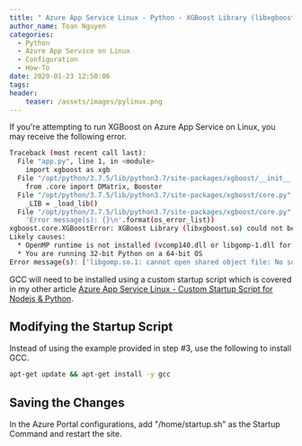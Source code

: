 ```yaml
---
title: " Azure App Service Linux - Python - XGBoost Library (libxgboost.so) Could Not Be Loaded"
author_name: Toan Nguyen
categories:
  - Python
  - Azure App Service on Linux
  - Configuration
  - How-To
date: 2020-01-23 12:50:06
tags:
header:
    teaser: /assets/images/pylinux.png
---
```

If you're attempting to run XGBoost on Azure App Service on Linux, you may receive the following error.

```bash
Traceback (most recent call last):
  File "app.py", line 1, in <module>
    import xgboost as xgb
  File "/opt/python/3.7.5/lib/python3.7/site-packages/xgboost/__init__.py", line 11, in <module>
    from .core import DMatrix, Booster
  File "/opt/python/3.7.5/lib/python3.7/site-packages/xgboost/core.py", line 161, in <module>
    _LIB = _load_lib()
  File "/opt/python/3.7.5/lib/python3.7/site-packages/xgboost/core.py", line 152, in _load_lib
    'Error message(s): {}\n'.format(os_error_list))
xgboost.core.XGBoostError: XGBoost Library (libxgboost.so) could not be loaded.
Likely causes:
  * OpenMP runtime is not installed (vcomp140.dll or libgomp-1.dll for Windows, libgomp.so for UNIX-like OSes)
  * You are running 32-bit Python on a 64-bit OS
Error message(s): ['libgomp.so.1: cannot open shared object file: No such file or directory', 'libgomp.so.1: cannot open shared object file: No such file or directory']

```

GCC will need to be installed using a custom startup script which is covered in my other article [Azure App Service Linux - Custom Startup Script for Nodejs & Python](/2020/01/23/custom-startup-for-nodejs-python).

## Modifying the Startup Script

Instead of using the example provided in step #3, use the following to install GCC.

```bash
apt-get update && apt-get install -y gcc
```

## Saving the Changes
In the Azure Portal configurations, add "/home/startup.sh" as the Startup Command and restart the site.
